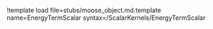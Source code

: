 !template load file=stubs/moose_object.md.template name=EnergyTermScalar syntax=/ScalarKernels/EnergyTermScalar
